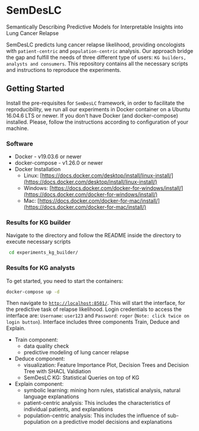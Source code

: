# SemDesLC
Semantically Describing Predictive Models for Interpretable Insights into Lung Cancer Relapse

SemDesLC predicts lung cancer relapse likelihood, providing oncologists with `patient-centric` and `population-centric` analysis. Our approach bridge the gap and fulfill the needs of three different type of users: `KG builders, analysts and consumers`. 
This repository contains all the necessary scripts and instructions to reproduce the experiments.

## Getting Started

Install the pre-requisites for `SemDesLC` framework, in order to facilitate the reproducibility, we run all our experiments in Docker container on a Ubuntu 16.04.6 LTS or newer.
If you don't have Docker (and docker-compose) installed. Please, follow the instructions according to configuration of your machine. 

### Software
* Docker - v19.03.6 or newer 
* docker-compose - v1.26.0 or newer
* Docker Installation
  * Linux: [https://docs.docker.com/desktop/install/linux-install/](https://docs.docker.com/desktop/install/linux-install/)
  * Windows: [https://docs.docker.com/docker-for-windows/install/](https://docs.docker.com/docker-for-windows/install/)
  * Mac: [https://docs.docker.com/docker-for-mac/install/](https://docs.docker.com/docker-for-mac/install/)

### Results for KG builder
Navigate to the directory and follow the README inside the directory to execute necessary scripts
```bash
 cd experiments_kg_builder/
```
### Results for KG analysts
To get started, you need to start the containers:
```bash 
docker-compose up -d
```
Then navigate to [`http://localhost:8501/`](http://localhost:8501/). This will start the interface, for the predictive task of relapse likelihood. Login credentials to access the interface are: `Username`: `user123` and `Password`: `roger` (`Note: click twice on login button`).
Interface includes three components Train, Deduce and Explain. 
* Train component: 
  * data quality check
  * predictive modeling of lung cancer relapse
* Deduce component:
  * visualization: Feature Importance Plot, Decision Trees and Decision Tree with SHACL Valdiation
  * SemDesLC KG: Statistical Queries on top of KG
* Explain component: 
  * symbolic learning: mining horn rules, statistical analysis, natural language explanations 
  * patient-centric analysis: This includes the characteristics of individual patients, and explanations
  * population-centric analysis: This includes the influence of sub-population on a predictive model decisions and explanations
